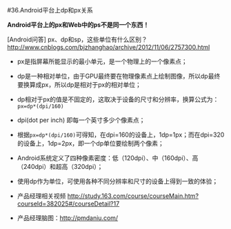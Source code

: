 #36.Android平台上dp和px关系

**Android平台上的px和Web中的ps不是同一个东西！**

[Android问答] px、dp和sp，这些单位有什么区别？ http://www.cnblogs.com/bjzhanghao/archive/2012/11/06/2757300.html

  * px是指屏幕所能显示的最小单元，是一个物理上的一个像素点；
  * dp是一种相对单位，由于GPU最终要在物理像素点上绘制图像，所以dp最终要换算成px，所以dp是相对于px的相对单位；
  * dp相对于px的值是不固定的，这取决于设备的尺寸和分辨率，换算公式为：`px=dp*(dpi/160)`
  * dpi(dot per inch) 即每一个英寸多少个像素点；
  * 根据`px=dp*(dpi/160)`可得知，在dpi=160的设备上，1dp=1px；而在dpi=320的设备上，1dp=2px，即一个dp单位要绘制两个像素；
  * Android系统定义了四种像素密度：低（120dpi）、中（160dpi）、高（240dpi）和超高（320dpi）；
  * 使用dp作为单位，可使用各种不同分辨率和尺寸的设备上得到一致的体验；

  * 产品经理相关视频 http://study.163.com/course/courseMain.htm?courseId=382025#/courseDetail?17
  * 产品经理脑图：http://pmdaniu.com/
